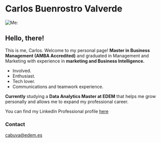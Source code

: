 
# Carlos Buenrostro Valverde
![Me:](https://media.licdn.com/dms/image/C4D03AQEtBqO_VqhR-Q/profile-displayphoto-shrink_800_800/0/1645294997504?e=1703721600&v=beta&t=UsPwvaTfx1KQUnh1v38ic4-1uQVBcyVpV_426Q7bM0k)

## Hello, there!
 This is me, Carlos. Welcome to my personal page! **Master in Business Management (AMBA Accredited)** and graduated in Management and Marketing with experience in **marketing and Business Intelligence.**

- Involved.
- Enthusiast.
- Tech lover.
- Communications and teamwork experience.

**Currently** studying a **Data Analytics Master at EDEM** that helps me grow personally and allows me to expand my professional career. 

You can find my LinkedIn Professional profile [here](www.linkedin.com/in/carlos-buenrostro-valverde)

### Contact

<cabuva@edem.es>

